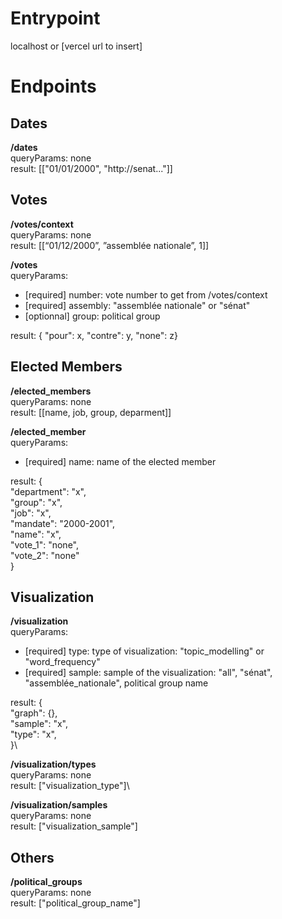 # Entrypoint

localhost or [vercel url to insert]

# Endpoints

## Dates

**/dates**\
queryParams: none\
result: [["01/01/2000", "http://senat..."]]

## Votes

**/votes/context**\
queryParams: none\
result: [[“01/12/2000”, ”assemblée nationale”, 1]]

**/votes**\
queryParams:
- [required] number: vote number to get from /votes/context
- [required] assembly: "assemblée nationale" or "sénat"
- [optionnal] group: political group

result: { "pour": x, "contre": y, "none": z}

## Elected Members

**/elected_members**\
queryParams: none\
result: [[name, job, group, deparment]]

**/elected_member**\
queryParams:
- [required] name: name of the elected member

result: {\
    "department": "x",\
    "group": "x",\
    "job": "x",\
    "mandate": "2000-2001",\
    "name": "x",\
    "vote_1": "none",\
    "vote_2": "none"\
}

## Visualization

**/visualization**\
queryParams:
- [required] type: type of visualization: "topic_modelling" or "word_frequency"
- [required] sample: sample of the visualization: "all", "sénat", "assemblée_nationale", political group name

result: {\
    "graph": {},\
    "sample": "x",\
    "type": "x",\
}\

**/visualization/types**\
queryParams: none\
result: ["visualization_type"]\

**/visualization/samples**\
queryParams: none\
result: ["visualization_sample"]

## Others

**/political_groups**\
queryParams: none\
result: ["political_group_name"]